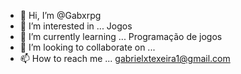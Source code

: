 - 👋 Hi, I’m @Gabxrpg
- 👀 I’m interested in ... Jogos
- 🌱 I’m currently learning ... Programação de jogos
- 💞️ I’m looking to collaborate on ...
- 📫 How to reach me ... gabrielxtexeira1@gmail.com

<!---
Gabxrpg/Gabxrpg is a ✨ special ✨ repository because its `README.md` (this file) appears on your GitHub profile.
You can click the Preview link to take a look at your changes.
--->
